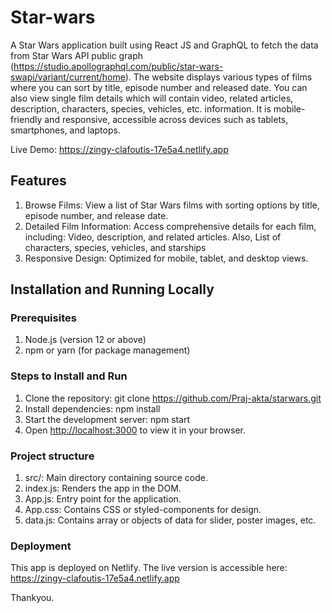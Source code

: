 # Star-wars
A Star Wars application built using React JS and GraphQL to fetch the data from Star Wars API public graph (https://studio.apollographql.com/public/star-wars-swapi/variant/current/home). The website displays various types of films where you can sort by title, episode number and released date. You can also view single film details which will contain video, related articles, description, characters, species, vehicles, etc. information. It is mobile-friendly and responsive, accessible across devices such as tablets, smartphones, and laptops. 

Live Demo: https://zingy-clafoutis-17e5a4.netlify.app 

## Features

1. Browse Films: View a list of Star Wars films with sorting options by title, episode number, and release date.
2. Detailed Film Information: Access comprehensive details for each film, including: Video, description, and related articles. Also, List of characters, species, vehicles, and starships
3. Responsive Design: Optimized for mobile, tablet, and desktop views.

## Installation and Running Locally

### Prerequisites
1. Node.js (version 12 or above)
2. npm or yarn (for package management)
   
### Steps to Install and Run
1. Clone the repository: git clone https://github.com/Praj-akta/starwars.git 
2. Install dependencies: npm install
3. Start the development server: npm start
4. Open [http://localhost:3000](http://localhost:3000) to view it in your browser.

### Project structure

1. src/: Main directory containing source code.
2. index.js: Renders the app in the DOM.
3. App.js: Entry point for the application.
4. App.css: Contains CSS or styled-components for design.
5. data.js: Contains array or objects of data for slider, poster images, etc.
   
### Deployment

This app is deployed on Netlify. The live version is accessible here: https://zingy-clafoutis-17e5a4.netlify.app 


Thankyou.
